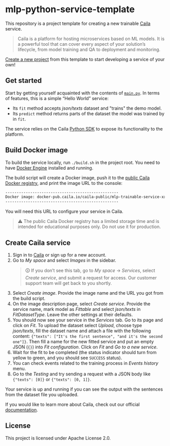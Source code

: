 # mlp-python-service-template

This repository is a project template for creating a new trainable [Caila](https://app.caila.io/) service.

> Caila is a platform for hosting microservices based on ML models.
> It is a powerful tool that can cover every aspect of your solution’s lifecycle, from model training and QA to deployment and monitoring.

[Create a new project](https://github.com/new?template_name=mlp-python-service-template&template_owner=just-ai) from this template to start developing a service of your own!

## Get started

Start by getting yourself acquainted with the contents of [`main.py`](./src/main.py).
In terms of features, this is a simple “Hello World” service:

- Its `fit` method accepts *json/texts* dataset and "trains" the demo model.
- Its `predict` method returns parts of the dataset the model was trained by in `fit`.

The service relies on the Caila [Python SDK](https://github.com/just-ai/mlp-python-sdk) to expose its functionality to the platform.

## Build Docker image

To build the service locally, run `./build.sh` in the project root.
You need to have [Docker Engine](https://docs.docker.com/engine/install/) installed and running.

The build script will create a Docker image, push it to the [public Caila Docker registry](https://docker-pub.caila.io/), and print the image URL to the console:

```txt
--------------------------------------------------
Docker image: docker-pub.caila.io/caila-public/mlp-trainable-service-xxxxxxxxxxxxxxxx:main
--------------------------------------------------
```

You will need this URL to configure your service in Caila.

> ⚠ The public Caila Docker registry has a limited storage time and is intended for educational purposes only.
> Do not use it for production.

## Create Caila service

1. Sign in to [Caila](https://app.caila.io/) or sign up for a new account.
2. Go to *My space* and select *Images* in the sidebar.
    > 🛈 If you don’t see this tab, go to *My space* → *Services*, select *Create service*, and submit a request for access.
    > Our customer support team will get back to you shortly.
3. Select *Create image*. Provide the image name and the URL you got from the build script.
4. On the image description page, select *Create service*. Provide the service name, mark model as *Fittable* and select *json/texts* in *FitDatasetType*. Leave the other settings at their defaults.
5. You should now see your service in the *Services* tab. Go to its page and click on *Fit*. To upload the dataset select *Upload*, choose type *json/texts*, fill the dataset name and attach a file with the following content: `{"texts": ["It's the first sentence", "and it's the second one"]}`. Then fill a name for the new fitted service and put an empty JSON (`{}`) into *Fit configuration*. Click on *Fit* and *Go to a new service*.
6. Wait for the fit to be completed (the status indicator should turn from yellow to green, and you should see `SUCCESS` status).
7. You can check events related to the training process in *Events history* menu.
8. Go to the *Testing* and try sending a request with a JSON body like `{"texts": [0]}` or `{"texts": [0, 1]}`.

Your service is up and running if you can see the output with the sentences from the dataset file you uploaded.

If you would like to learn more about Caila, check out our official [documentation](https://docs.caila.io/).

## License

This project is licensed under Apache License 2.0.
